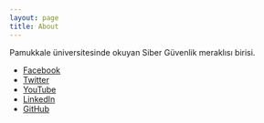 ```yaml
---
layout: page
title: About
---
```


<p class="message">
  Pamukkale üniversitesinde okuyan Siber Güvenlik meraklısı birisi.
</p>

<div class="exsprite">
<ul>
<li><a class="icon facebook" href="#">Facebook</a></li>
<li><a class="icon twitter" href="https://twitter.com/kenancn2">Twitter</a></li>
<li><a class="icon youtube" href="#">YouTube</a></li>
<li><a class="icon linkedin" href="https://www.linkedin.com/in/kenancn">LinkedIn</a></li>
<li><a class="icon github" href="https://github.com/kenancn">GitHub</a></li>

</ul>
</div>
